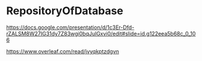 # RepositoryOfDatabase
https://docs.google.com/presentation/d/1c3Er-Dfd-rZALSM8W27IG31dy7Z83wgi0bqJulGxvi0/edit#slide=id.g122eea5b68c_0_106

https://www.overleaf.com/read/jvyqkptzdgvn
